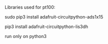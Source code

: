 Libraries used for pt100:

sudo pip3 install adafruit-circuitpython-ads1x15

pip3 install adafruit-circuitpython-lis3dh

run only on python3 
